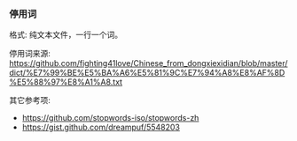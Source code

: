 ### 停用词
格式: 纯文本文件，一行一个词。

停用词来源: https://github.com/fighting41love/Chinese_from_dongxiexidian/blob/master/dict/%E7%99%BE%E5%BA%A6%E5%81%9C%E7%94%A8%E8%AF%8D%E5%88%97%E8%A1%A8.txt


其它参考项: 
- https://github.com/stopwords-iso/stopwords-zh
- https://gist.github.com/dreampuf/5548203